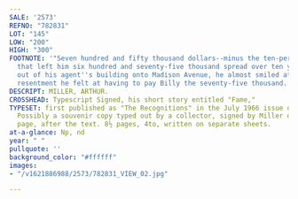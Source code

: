 ```yaml
---
SALE: '2573'
REFNO: "782831"
LOT: "145"
LOW: "200"
HIGH: "300"
FOOTNOTE: '"Seven hundred and fifty thousand dollars--minus the ten-per-cent commission,
  that left him six hundred and seventy-five thousand spread over ten years. Coming
  out of his agent''s building onto Madison Avenue, he almost smiled at this slight
  resentment he felt at having to pay Billy the seventy-five thousand. . . ."'
DESCRIPT: MILLER, ARTHUR.
CROSSHEAD: Typescript Signed, his short story entitled "Fame,"
TYPESET: first published as "The Recognitions" in the July 1966 issue of <I>Esquire</i>.
  Possibly a souvenir copy typed out by a collector, signed by Miller on the last
  page, after the text. 8½ pages, 4to, written on separate sheets.
at-a-glance: Np, nd
year: " "
pullquote: ''
background_color: "#ffffff"
images:
- "/v1621886988/2573/782831_VIEW_02.jpg"

---
```

